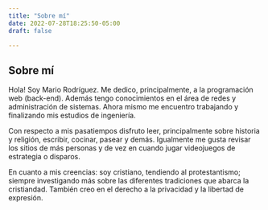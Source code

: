 ```yaml
---
title: "Sobre mí"
date: 2022-07-28T18:25:50-05:00
draft: false

---
```


## Sobre mí

Hola! Soy Mario Rodríguez. Me dedico, principalmente, a la programación web (back-end). Además tengo conocimientos en el área de redes y administración de sistemas. Ahora mismo me encuentro trabajando y finalizando mis estudios de ingeniería. 

Con respecto a mis pasatiempos disfruto leer, principalmente sobre historia y religión, escribir, cocinar, pasear y demás. Igualmente me gusta revisar los sitios de más personas y de vez en cuando jugar videojuegos de estrategia o disparos.

En cuanto a mis creencias: soy cristiano, tendiendo al protestantismo; siempre investigando más sobre las diferentes tradiciones que abarca la cristiandad. También creo en el derecho a la privacidad y la libertad de expresión.
